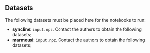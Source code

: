 ## Datasets

The following datasets must be placed here for the notebooks to run:

- **syncline**: `input.npz`. Contact the authors to obtain the following datasets;
- **marmousi**: `input.npz`. Contact the authors to obtain the following datasets;
